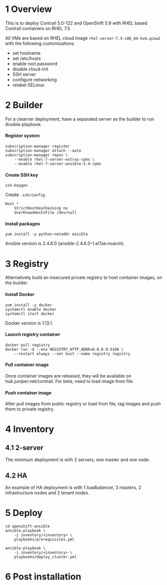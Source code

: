 
# 1 Overview

This is to deploy Contrail 5.0-122 and OpenShift 3.9 with RHEL based Contrail containers on RHEL 7.5.

All VMs are based on RHEL cloud image `rhel-server-7.5-x86_64-kvm.qcow2` with the following customizations.
* set hostname
* set /etc/hosts
* enable root password
* disable cloud-init
* SSH server
* configure networking
* relabel SELinux

# 2 Builder

For a clearner deployment, have a separated server as the builder to run Ansible playbook.

#### Register system
```
subscription-manager register
subscription-manager attach --auto
subscription-manager repos \
    --enable rhel-7-server-extras-rpms \
    --enable rhel-7-server-ansible-2.4-rpms
```

#### Create SSH key
```
ssh-keygen
```

Create `.ssh/config`.
```
Host *
    StrictHostKeyChecking no
    UserKnownHostsFile /dev/null
```

#### Install packages
```
yum install -y python-netaddr ansible
```
Ansible version is 2.4.6.0 (ansible-2.4.6.0-1.el7ae.noarch).



# 3 Registry

Alternatively build an insecured private registry to host container images, on the builder.

#### Install Docker
```
yum install -y docker
systemctl enable docker
systemctl start docker
```
Docker version is 1.13.1.

#### Launch registry container
```
docker pull registry
docker run -d --env REGISTRY_HTTP_ADDR=0.0.0.0:5100 \
    --restart always --net host --name registry registry
```

#### Pull container image
Once container images are released, they will be available on hub.juniper.net/contrail. For beta, need to load image from file.

#### Push container image
After pull images from public registry or load from file, tag images and push them to private registry.


# 4 Inventory

## 4.1 2-server
The minimum deployment is with 2 servers, one master and one node.


## 4.2 HA
An example of HA deployment is with 1 loadbalancer, 3 masters, 2 infrastructure nodes and 2 tenant nodes.



# 5 Deploy

```
cd openshift-ansible
ansible-playbook \
    -i inventory/<inventory> \
    playbooks/prerequisites.yml

ansible-playbook \
    -i inventory/<inventory> \
    playbooks/deploy_cluster.yml
```

# 6 Post installation


